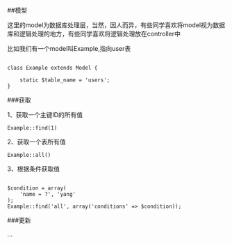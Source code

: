 ##模型

这里的model为数据库处理层，当然，因人而异，有些同学喜欢将model视为数据库和逻辑处理的地方，有些同学喜欢将逻辑处理放在controller中

比如我们有一个model叫Example,指向user表

<pre><code>
class Example extends Model {

    static $table_name = 'users';
}
</code></pre>

###获取

1、获取一个主键ID的所有值

`Example::find(1)`

2、获取一个表所有值

`Example::all()`

3、根据条件获取值

<pre><code>
$condition = array(
    'name = ?', 'yang'
);
Example::find('all', array('conditions' => $condition));
</code></pre>

###更新

...